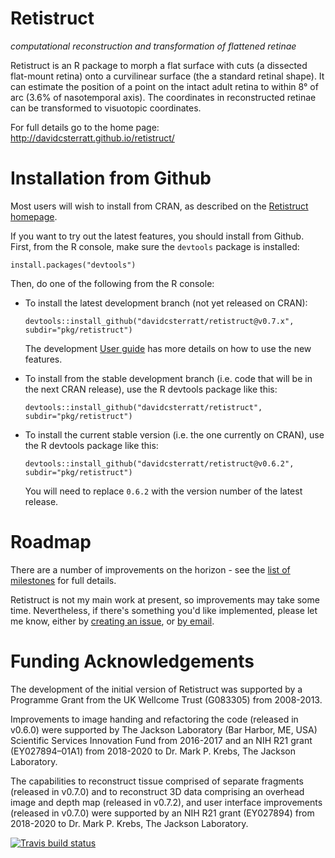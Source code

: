 Retistruct
==========

_computational reconstruction and transformation of flattened retinae_

Retistruct is an R package to morph a flat surface with cuts (a
dissected flat-mount retina) onto a curvilinear surface (the a
standard retinal shape). It can estimate the position of a point on
the intact adult retina to within 8° of arc (3.6% of nasotemporal
axis). The coordinates in reconstructed retinae can be transformed to
visuotopic coordinates.

For full details go to the home page: http://davidcsterratt.github.io/retistruct/

Installation from Github
========================

Most users will wish to install from CRAN, as described on the [Retistruct homepage](http://davidcsterratt.github.io/retistruct/).

If you want to try out the latest features, you should install from
Github. First, from the R console, make sure the `devtools` package is installed:
```
install.packages("devtools")
```
Then, do one of the following from the R console:

* To install the latest development branch (not yet released on
   CRAN):
   ```
   devtools::install_github("davidcsterratt/retistruct@v0.7.x", subdir="pkg/retistruct")
   ```
   The development [User guide](https://github.com/davidcsterratt/retistruct/blob/v0.7.x/docs/retistruct-user-guide.pdf) has more details on how to use the new features.

* To install from the stable development branch (i.e. code that will be in the next CRAN release), use the R devtools package like this:
   ```
   devtools::install_github("davidcsterratt/retistruct", subdir="pkg/retistruct")
   ```

* To install the current stable version (i.e. the one currently on CRAN), use the R devtools package like this:
   ```
   devtools::install_github("davidcsterratt/retistruct@v0.6.2", subdir="pkg/retistruct")
   ```
   You will need to replace `0.6.2` with the version number of the latest release.

Roadmap
=======

There are a number of improvements on the horizon - see the [list of milestones](https://github.com/davidcsterratt/retistruct/milestones) for full details.

Retistruct is not my main work at present, so improvements may take some time. Nevertheless, if there's something you'd like implemented, please let me know, either by [creating an issue](https://github.com/davidcsterratt/retistruct/issues/new), or [by email](mailto:david.c.sterratt@ed.ac.uk).

Funding Acknowledgements
========================

The development of the initial version of Retistruct was supported by
a Programme Grant from the UK Wellcome Trust (G083305) from 2008-2013.

Improvements to image handing and refactoring the code (released in
v0.6.0) were supported by The Jackson Laboratory (Bar Harbor, ME, USA)
Scientific Services Innovation Fund from 2016-2017 and an NIH R21
grant (EY027894–01A1) from 2018-2020 to Dr. Mark P. Krebs, The Jackson
Laboratory.

The capabilities to reconstruct tissue comprised of separate fragments
(released in v0.7.0) and to reconstruct 3D data comprising an overhead
image and depth map (released in v0.7.2), and user interface
improvements (released in v0.7.0) were supported by an NIH R21 grant
(EY027894) from 2018-2020 to Dr. Mark P. Krebs, The Jackson
Laboratory.

<!-- badges: start -->
[![Travis build status](https://travis-ci.com/davidcsterratt/retistruct.svg?branch=master)](https://travis-ci.com/davidcsterratt/retistruct)
<!-- badges: end -->


<!--  LocalWords:  Retistruct Github CRAN devtools davidcsterratt EY
 -->
<!--  LocalWords:  subdir retistruct Roadmap Wellcome Harbor
 -->
